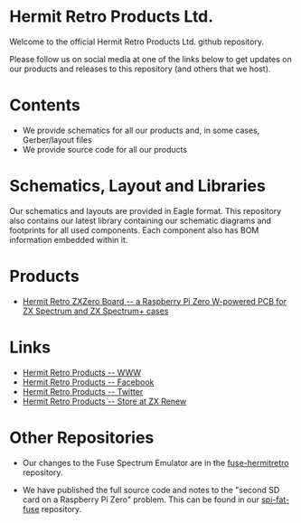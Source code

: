 
# Hermit Retro Products Ltd.

Welcome to the official Hermit Retro Products Ltd. github repository.

Please follow us on social media at one of the links below to get updates on our products and
releases to this repository (and others that we host).

# Contents

* We provide schematics for all our products and, in some cases, Gerber/layout files
* We provide source code for all our products

# Schematics, Layout and Libraries

Our schematics and layouts are provided in Eagle format. This repository also contains our latest
library containing our schematic diagrams and footprints for all used components. Each component
also has BOM information embedded within it.

# Products

* [Hermit Retro ZXZero Board -- a Raspberry Pi Zero W-powered PCB for ZX Spectrum and ZX Spectrum+ cases](src/zxzero)

# Links

* [Hermit Retro Products -- WWW](https://hermitretro.com)
* [Hermit Retro Products -- Facebook](https://www.facebook.com/hermitretro)
* [Hermit Retro Products -- Twitter](https://www.twitter.com/hermitretro)
* [Hermit Retro Products -- Store at ZX Renew](https://zxrenew.co.uk/Hermit-Retro-ZX-Spectrum-Board-c72555098)

# Other Repositories

* Our changes to the Fuse Spectrum Emulator are in the [fuse-hermitretro](https://github.com/hermitretro/fuse-hermitretro) repository.

* We have published the full source code and notes to the "second SD card on a Raspberry Pi Zero"
problem. This can be found in our [spi-fat-fuse](https://github.com/hermitretro/spi-fat-fuse)
repository.

